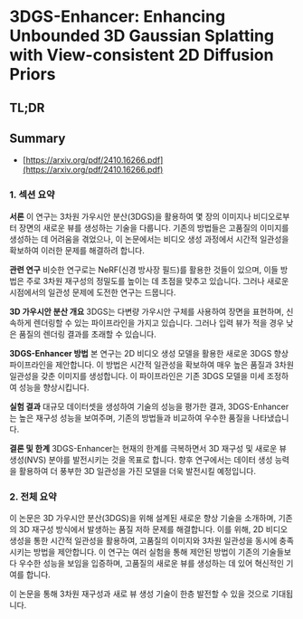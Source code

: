 # 3DGS-Enhancer: Enhancing Unbounded 3D Gaussian Splatting with View-consistent 2D Diffusion Priors
## TL;DR
## Summary
- [https://arxiv.org/pdf/2410.16266.pdf](https://arxiv.org/pdf/2410.16266.pdf)

### 1. 섹션 요약

**서론**
이 연구는 3차원 가우시안 분산(3DGS)을 활용하여 몇 장의 이미지나 비디오로부터 장면의 새로운 뷰를 생성하는 기술을 다룹니다. 기존의 방법들은 고품질의 이미지를 생성하는 데 어려움을 겪었으나, 이 논문에서는 비디오 생성 과정에서 시간적 일관성을 확보하여 이러한 문제를 해결하려 합니다.

**관련 연구**
비슷한 연구로는 NeRF(신경 방사장 필드)를 활용한 것들이 있으며, 이들 방법은 주로 3차원 재구성의 정밀도를 높이는 데 초점을 맞추고 있습니다. 그러나 새로운 시점에서의 일관성 문제에 도전한 연구는 드뭅니다.

**3D 가우시안 분산 개요**
3DGS는 다변량 가우시안 구체를 사용하여 장면을 표현하며, 신속하게 렌더링할 수 있는 파이프라인을 가지고 있습니다. 그러나 입력 뷰가 적을 경우 낮은 품질의 렌더링 결과를 초래할 수 있습니다.

**3DGS-Enhancer 방법**
본 연구는 2D 비디오 생성 모델을 활용한 새로운 3DGS 향상 파이프라인을 제안합니다. 이 방법은 시간적 일관성을 확보하여 매우 높은 품질과 3차원 일관성을 갖춘 이미지를 생성합니다. 이 파이프라인은 기존 3DGS 모델을 미세 조정하여 성능을 향상시킵니다.

**실험 결과**
대규모 데이터셋을 생성하여 기술의 성능을 평가한 결과, 3DGS-Enhancer는 높은 재구성 성능을 보여주며, 기존의 방법들과 비교하여 우수한 품질을 나타냈습니다.

**결론 및 한계**
3DGS-Enhancer는 현재의 한계를 극복하면서 3D 재구성 및 새로운 뷰 생성(NVS) 분야를 발전시키는 것을 목표로 합니다. 향후 연구에서는 데이터 생성 능력을 활용하여 더 풍부한 3D 일관성을 가진 모델을 더욱 발전시킬 예정입니다.

### 2. 전체 요약

이 논문은 3D 가우시안 분산(3DGS)을 위해 설계된 새로운 향상 기술을 소개하며, 기존의 3D 재구성 방식에서 발생하는 품질 저하 문제를 해결합니다. 이를 위해, 2D 비디오 생성을 통한 시간적 일관성을 활용하여, 고품질의 이미지와 3차원 일관성을 동시에 충족시키는 방법을 제안합니다. 이 연구는 여러 실험을 통해 제안된 방법이 기존의 기술들보다 우수한 성능을 보임을 입증하며, 고품질의 새로운 뷰를 생성하는 데 있어 혁신적인 기여를 합니다. 

이 논문을 통해 3차원 재구성과 새로 뷰 생성 기술이 한층 발전할 수 있을 것으로 기대됩니다.